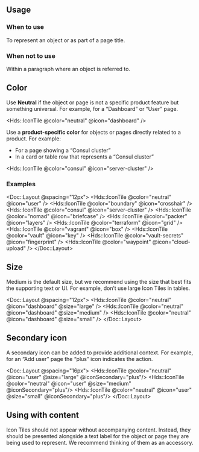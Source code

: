 ## Usage

### When to use

To represent an object or as part of a page title.

### When not to use

Within a paragraph where an object is referred to.

## Color

Use **Neutral** if the object or page is not a specific product feature but something universal. For example, for a “Dashboard” or “User” page.

<Hds::IconTile @color="neutral" @icon="dashboard" />

Use a **product-specific color** for objects or pages directly related to a product. For example:

- For a page showing a “Consul cluster”
- In a card or table row that represents a “Consul cluster”

<Hds::IconTile @color="consul" @icon="server-cluster" />

### Examples

<Doc::Layout @spacing="12px">
  <Hds::IconTile @color="neutral" @icon="user" />
  <Hds::IconTile @color="boundary" @icon="crosshair" />
  <Hds::IconTile @color="consul" @icon="server-cluster" />
  <Hds::IconTile @color="nomad" @icon="briefcase" />
  <Hds::IconTile @color="packer" @icon="layers" />
  <Hds::IconTile @color="terraform" @icon="grid" />
  <Hds::IconTile @color="vagrant" @icon="box" />
  <Hds::IconTile @color="vault" @icon="key" />
  <Hds::IconTile @color="vault-secrets" @icon="fingerprint" />
  <Hds::IconTile @color="waypoint" @icon="cloud-upload" />
</Doc::Layout>

## Size

Medium is the default size, but we recommend using the size that best fits the supporting text or UI. For example, don’t use large Icon Tiles in tables.

<Doc::Layout @spacing="12px">
  <Hds::IconTile @color="neutral" @icon="dashboard" @size="large" />
  <Hds::IconTile @color="neutral" @icon="dashboard" @size="medium" />
  <Hds::IconTile @color="neutral" @icon="dashboard" @size="small" />
</Doc::Layout>

## Secondary icon

A secondary icon can be added to provide additional context. For example, for an “Add user” page the “plus” icon indicates the action.

<Doc::Layout @spacing="16px">
  <Hds::IconTile @color="neutral" @icon="user" @size="large" @iconSecondary="plus"/>
  <Hds::IconTile @color="neutral" @icon="user" @size="medium" @iconSecondary="plus"/>
  <Hds::IconTile @color="neutral" @icon="user" @size="small" @iconSecondary="plus"/>
</Doc::Layout>

## Using with content

Icon Tiles should not appear without accompanying content. Instead, they should be presented alongside a text label for the object or page they are being used to represent. We recommend thinking of them as an accessory.
